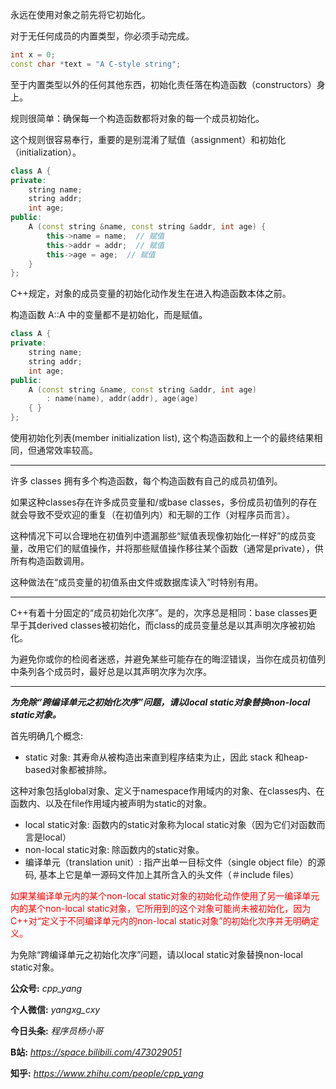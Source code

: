 

永远在使用对象之前先将它初始化。

对于无任何成员的内置类型，你必须手动完成。

```C++
int x = 0;
const char *text = "A C-style string";
```

至于内置类型以外的任何其他东西，初始化责任落在构造函数（constructors）身上。

规则很简单：确保每一个构造函数都将对象的每一个成员初始化。

这个规则很容易奉行，重要的是别混淆了赋值（assignment）和初始化（initialization）。

```C++
class A {
private:
    string name;
    string addr;
    int age;
public:
    A (const string &name, const string &addr, int age) {
        this->name = name;  // 赋值
        this->addr = addr;  // 赋值
        this->age = age;  // 赋值
    }
};
```

C++规定，对象的成员变量的初始化动作发生在进入构造函数本体之前。

构造函数 A::A 中的变量都不是初始化，而是赋值。

```C++
class A {
private:
    string name;
    string addr;
    int age;
public:
    A (const string &name, const string &addr, int age)
        : name(name), addr(addr), age(age)
    { }
};
```

使用初始化列表(member initialization list), 这个构造函数和上一个的最终结果相同，但通常效率较高。


-------------------

许多 classes 拥有多个构造函数，每个构造函数有自己的成员初值列。

如果这种classes存在许多成员变量和/或base classes，多份成员初值列的存在就会导致不受欢迎的重复（在初值列内）和无聊的工作（对程序员而言）。

这种情况下可以合理地在初值列中遗漏那些“赋值表现像初始化一样好”的成员变量，改用它们的赋值操作，并将那些赋值操作移往某个函数（通常是private），供所有构造函数调用。

这种做法在“成员变量的初值系由文件或数据库读入”时特别有用。

-----------------

C++有着十分固定的“成员初始化次序”。是的，次序总是相同：base classes更早于其derived classes被初始化，而class的成员变量总是以其声明次序被初始化。

为避免你或你的检阅者迷惑，并避免某些可能存在的晦涩错误，当你在成员初值列中条列各个成员时，最好总是以其声明次序为次序。

-----------------

***为免除“跨编译单元之初始化次序”问题，请以local static对象替换non-local static对象。***

首先明确几个概念:

- static 对象: 其寿命从被构造出来直到程序结束为止，因此 stack 和heap-based对象都被排除。

这种对象包括global对象、定义于namespace作用域内的对象、在classes内、在函数内、以及在file作用域内被声明为static的对象。

- local static对象: 函数内的static对象称为local static对象（因为它们对函数而言是local）
- non-local static对象: 除函数内的static对象。
- 编译单元（translation unit）: 指产出单一目标文件（single object file）的源码, 基本上它是单一源码文件加上其所含入的头文件（＃include files）

<span style="color:red">如果某编译单元内的某个non-local static对象的初始化动作使用了另一编译单元内的某个non-local static对象，它所用到的这个对象可能尚未被初始化，因为 C++对“定义于不同编译单元内的non-local static对象”的初始化次序并无明确定义。</span>

为免除“跨编译单元之初始化次序”问题，请以local static对象替换non-local static对象。



**公众号:** *cpp_yang*

**个人微信:** *yangxg_cxy*

**今日头条:** *程序员杨小哥*

**B站:** *https://space.bilibili.com/473029051*

**知乎:** *https://www.zhihu.com/people/cpp_yang*

  
  


